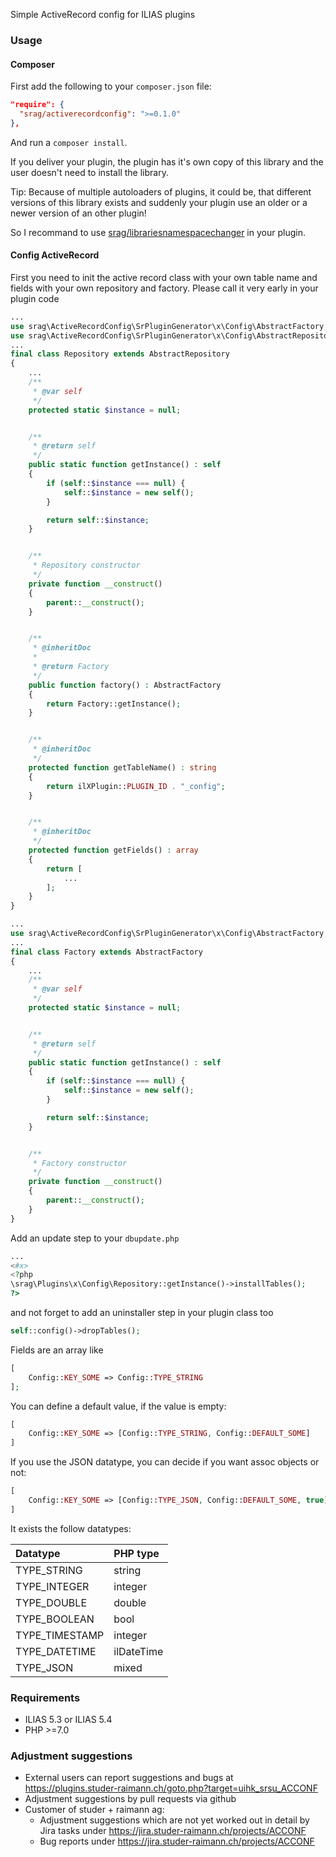 Simple ActiveRecord config for ILIAS plugins

### Usage

#### Composer
First add the following to your `composer.json` file:
```json
"require": {
  "srag/activerecordconfig": ">=0.1.0"
},
```

And run a `composer install`.

If you deliver your plugin, the plugin has it's own copy of this library and the user doesn't need to install the library.

Tip: Because of multiple autoloaders of plugins, it could be, that different versions of this library exists and suddenly your plugin use an older or a newer version of an other plugin!

So I recommand to use [srag/librariesnamespacechanger](https://packagist.org/packages/srag/librariesnamespacechanger) in your plugin.

#### Config ActiveRecord
First you need to init the active record class with your own table name and fields with your own repository and factory. Please call it very early in your plugin code
```php
...
use srag\ActiveRecordConfig\SrPluginGenerator\x\Config\AbstractFactory;
use srag\ActiveRecordConfig\SrPluginGenerator\x\Config\AbstractRepository;
...
final class Repository extends AbstractRepository
{
    ...
    /**
     * @var self
     */
    protected static $instance = null;


    /**
     * @return self
     */
    public static function getInstance() : self
    {
        if (self::$instance === null) {
            self::$instance = new self();
        }

        return self::$instance;
    }


    /**
     * Repository constructor
     */
    private function __construct()
    {
        parent::__construct();
    }


    /**
     * @inheritDoc
     *
     * @return Factory
     */
    public function factory() : AbstractFactory
    {
        return Factory::getInstance();
    }


    /**
     * @inheritDoc
     */
    protected function getTableName() : string
    {
        return ilXPlugin::PLUGIN_ID . "_config";
    }


    /**
     * @inheritDoc
     */
    protected function getFields() : array
    {
        return [
            ...
        ];
    }
}
```
```php
...
use srag\ActiveRecordConfig\SrPluginGenerator\x\Config\AbstractFactory;
...
final class Factory extends AbstractFactory
{
    ...
    /**
     * @var self
     */
    protected static $instance = null;


    /**
     * @return self
     */
    public static function getInstance() : self
    {
        if (self::$instance === null) {
            self::$instance = new self();
        }

        return self::$instance;
    }


    /**
     * Factory constructor
     */
    private function __construct()
    {
        parent::__construct();
    }
}
```

Add an update step to your `dbupdate.php`
```php
...
<#x>
<?php
\srag\Plugins\x\Config\Repository::getInstance()->installTables();
?>
```

and not forget to add an uninstaller step in your plugin class too
```php
self::config()->dropTables();
```

Fields are an array like
```php
[
    Config::KEY_SOME => Config::TYPE_STRING
];
```

You can define a default value, if the value is empty:
```php
[
    Config::KEY_SOME => [Config::TYPE_STRING, Config::DEFAULT_SOME]
]
```

If you use the JSON datatype, you can decide if you want assoc objects or not:
```php
[
    Config::KEY_SOME => [Config::TYPE_JSON, Config::DEFAULT_SOME, true]
]
```

It exists the follow datatypes:

| Datatype       | PHP type   |
| :------------- | :--------- |
| TYPE_STRING    | string     |
| TYPE_INTEGER   | integer    |
| TYPE_DOUBLE    | double     |
| TYPE_BOOLEAN   | bool       |
| TYPE_TIMESTAMP | integer    |
| TYPE_DATETIME  | ilDateTime |
| TYPE_JSON      | mixed      |

### Requirements
* ILIAS 5.3 or ILIAS 5.4
* PHP >=7.0

### Adjustment suggestions
* External users can report suggestions and bugs at https://plugins.studer-raimann.ch/goto.php?target=uihk_srsu_ACCONF
* Adjustment suggestions by pull requests via github
* Customer of studer + raimann ag: 
	* Adjustment suggestions which are not yet worked out in detail by Jira tasks under https://jira.studer-raimann.ch/projects/ACCONF
	* Bug reports under https://jira.studer-raimann.ch/projects/ACCONF
